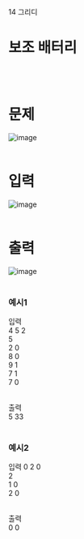 14 그리디
# 보조 배터리
<br>
<br>

# 문제 
![image](https://github.com/user-attachments/assets/3ec0c0a9-c2ff-483d-b040-313eadf01d0c)  
<br>

# 입력  
![image](https://github.com/user-attachments/assets/4494a4a6-52ac-4de2-8bb8-a5a1bac72432)  
<br>

# 출력  
![image](https://github.com/user-attachments/assets/615e2039-869d-4fcd-a895-351883db444d)  
<br>

### 예시1
입력  
4 5 2  
5  
2 0  
8 0  
9 1  
7 1  
7 0  
<br>

출력  
5 33  
<br>

### 예시2
입력
0 2 0  
2  
1 0  
2 0  
<br>

출력  
0 0  
<br>
